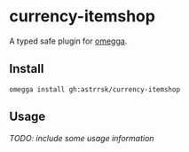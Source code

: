 <!--

When uploading your plugin to github/gitlab
start your repo name with "omegga-"

example: https://github.com/astrsk/omegga-itemshop

Your plugin will be installed via omegga install gh:astrsk/itemshop

-->

# currency-itemshop

A typed safe plugin for [omegga](https://github.com/brickadia-community/omegga).

## Install

`omegga install gh:astrrsk/currency-itemshop`

## Usage

_TODO: include some usage information_
